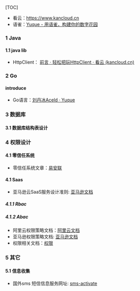 [TOC]

* 看云：https://www.kancloud.cn
* 语雀：[Yuque - 用语雀，构建你的数字花园](https://www.yuque.com/)

### 1 Java

#### 1.1 java lib

* HttpClient： [前言 · 轻松把玩HttpClient · 看云 (kancloud.cn)](https://www.kancloud.cn/longxuan/httpclient-arron/106645)



### 2 Go

#### introduce

* Go语言：[刘丹冰Aceld · Yuque](https://www.yuque.com/aceld)


### 3 数据库

#### 3.1 数据库结构表设计

### 4 权限设计

#### 4.1 零信任系统

* 零信任系统文章：[易安联](https://www.zhihu.com/org/yi-an-lian-2/posts?page=7)

#### 4.1 Saas

* 亚马逊云SaaS服务设计准则: [亚马逊文档](https://docs.aws.amazon.com/wellarchitected/latest/saas-lens/saas-lens.html)

##### 4.1.1 Rbac

##### 4.1.2 Abac

* 阿里云权限策略文档：[阿里云文档](https://help.aliyun.com/document_detail/93732.html)
* 亚马逊权限策略文档: [亚马逊文档](https://docs.aws.amazon.com/IAM/latest/UserGuide/getting-set-up.html)
* 权限相关文档：[权限](https://www.cnblogs.com/yjf512/p/12200206.html)


### 5 其它

#### 5.1 信息收集

* 国外sms 短信信息服务网址: [sms-activate](https://sms-activate.org/)


